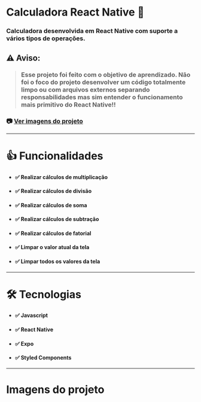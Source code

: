 # Calculadora React Native 🔢
### Calculadora desenvolvida em React Native com suporte a vários tipos de operações.

## ⚠️ Aviso: 
> ### Esse projeto foi feito com o objetivo de aprendizado. Não foi o foco do projeto desenvolver um código totalmente limpo ou com arquivos externos separando responsabilidades mas sim entender o funcionamento mais primitivo do React Native!!

### 📷 [Ver imagens do projeto](#imagens-do-projeto)
---------------------
# 👍 Funcionalidades
* #### ✅ Realizar cálculos de multiplicação
* #### ✅ Realizar cálculos de divisão
* #### ✅ Realizar cálculos de soma
* #### ✅ Realizar cálculos de subtração
* #### ✅ Realizar cálculos de fatorial
* #### ✅ Limpar o valor atual da tela
* #### ✅ Limpar todos os valores da tela
---------------------
# 🛠️ Tecnologias
* #### ✅ Javascript
* #### ✅ React Native
* #### ✅ Expo
* #### ✅ Styled Components
---------------------
# Imagens do projeto

